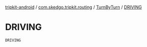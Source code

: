 [tripkit-android](../../index.md) / [com.skedgo.tripkit.routing](../index.md) / [TurnByTurn](index.md) / [DRIVING](./-d-r-i-v-i-n-g.md)

# DRIVING

`DRIVING`